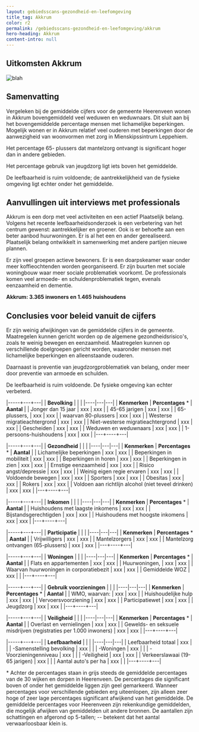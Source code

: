 ```yaml
---
layout: gebiedsscans-gezondheid-en-leefomgeving
title_tag: Akkrum
color: r2
permalink: /gebiedsscans-gezondheid-en-leefomgeving/akkrum
hero-heading: Akkrum
content-intro: null
---
```

## Uitkomsten Akkrum

![blah](/uploads/Grafieken_Gebiedsscans_Dorpen-01.png)

## Samenvatting

Vergeleken bij de gemiddelde cijfers voor de gemeente Heerenveen wonen in Akkrum bovengemiddeld veel weduwen en weduwnaars. Dit sluit aan bij het bovengemiddelde percentage mensen  met lichamelijke beperkingen. Mogelijk wonen er in Akkrum relatief veel ouderen met beperkingen door de aanwezigheid van woonvormen met zorg in Mienskipssintrum Leppehiem.

Het percentage 65- plussers dat mantelzorg ontvangt is significant hoger dan in andere gebieden.

Het percentage gebruik van jeugdzorg ligt iets boven het gemiddelde.

De leefbaarheid is ruim voldoende; de aantrekkelijkheid van de fysieke omgeving ligt echter onder het gemiddelde.

## Aanvullingen uit interviews met professionals

Akkrum is een dorp met veel activiteiten en een actief Plaatselijk belang. Volgens het recente leefbaarheidsonderzoek is een verbetering van het centrum gewenst: aantrekkelijker en groener. Ook is er behoefte aan een beter aanbod huurwoningen. Er is al het een en ander gerealiseerd. Plaatselijk belang ontwikkelt in samenwerking met andere partijen nieuwe plannen.

Er zijn veel groepen actieve bewoners. Er is een doarpskeamer waar onder meer koffieochtenden worden georganiseerd.  Er zijn buurten met sociale woningbouw waar meer sociale problematiek voorkomt. De professionals komen veel armoede- en schuldenproblematiek tegen, evenals eenzaamheid en dementie.

**Akkrum: 3.365 inwoners en 1.465 huishoudens**

## Conclusies voor beleid vanuit de cijfers

Er zijn weinig afwijkingen van de gemiddelde cijfers in de gemeente. Maatregelen kunnen gericht worden op de algemene gezondheidsrisico's, zoals te weinig bewegen en eenzaamheid. Maatregelen kunnen op verschillende doelgroepen gericht worden, waaronder mensen met lichamelijke beperkingen en alleenstaande ouderen.

Daarnaast is preventie van jeugdzorgproblematiek van belang, onder meer door preventie van armoede en schulden.

De leefbaarheid is ruim voldoende. De fysieke omgeving kan  echter  verbeterd.

|-----+---+---|
|  **Bevolking**  |  |    |
|----|---|---|
| **Kenmerken**  | **Percentages** * | **Aantal** |
| Jonger dan 15 jaar                                  | xxx | xxx |
| 45-65 jarigen                                       | xxx | xxx |
| 65-plussers,                                        | xxx | xxx |
| waarvan 80-plussers                                 | xxx | xxx |
| Westerse migratieachtergrond                        | xxx | xxx |
| Niet-westerse migratieachtergrond                   | xxx | xxx |
| Gescheiden                                          | xxx | xxx |
| Weduwen en weduwnaars                               | xxx | xxx |
| 1-persoons-huishoudens                              | xxx | xxx |
|---+----+---|

|-----+---+---| | **Gezondheid** |     |     | |----|---|---|
| **Kenmerken** | **Percentages** * | **Aantal** | | Lichamelijke beperkingen                            |  xxx   |  xxx   |
| Beperkingen in mobiliteit                           |  xxx   |  xxx   |
| Beperkingen in horen                                |  xxx   |  xxx   |
| Beperkingen in zien                                 |  xxx   |  xxx   |
| Ernstige eenzaamheid                                |  xxx   |  xxx   |
| Risico angst/depressie                              |  xxx   |  xxx   |
| Weinig eigen regie ervaren                          |  xxx   |  xxx   |
| Voldoende bewegen                                   |  xxx   |  xxx   |
| Sporters                                            |  xxx   |  xxx   |
| Obesitas                                            |  xxx   |  xxx   |
| Rokers                                              |  xxx   |  xxx   |
| Voldoen aan richtlijn alcohol (niet teveel drinken) |  xxx   |  xxx   |
|---+----+---|

|-----+---+---| | **Inkomen** |     |     | |----|---|---|
| **Kenmerken**    | **Percentages** * | **Aantal** | | Huishoudens met laagste inkomens                    |  xxx      |   xxx      |
| Bijstandsgerechtigden                               |  xxx      |   xxx      |
| Huishoudens met hoogste inkomens                    |  xxx      |   xxx      |
|---+----+---|

|-----+---+---| | **Participatie** |     |     | |----|---|---|
| **Kenmerken**  | **Percentages** * | **Aantal** | | Vrijwilligers                                       |  xxx     |   xxx      |
| Mantelzorgers                                       |  xxx     |   xxx      |
| Mantelzorg ontvangen (65-plussers)                  |  xxx     |   xxx      |
|---+----+---|

|-----+---+---| | **Woningen** |     |     | |----|---|---|
| **Kenmerken** | **Percentages** * | **Aantal** | | Flats en appartementen                              | xxx |  xxx |
| Huurwoningen,                                       | xxx |  xxx |
| Waarvan huurwoningen in corporatiebezit             | xxx |  xxx |
| Gemiddelde WOZ                                      | xxx |      |
|---+----+---|

|-----+---+---| | **Gebruik voorzieningen** |     |     | |----|---|---|
| **Kenmerken** | **Percentages** * | **Aantal** | | WMO, waarvan:                                       | xxx | xxx |
| Huishoudelijke hulp                                 | xxx | xxx |
| Vervoersvoorziening                                 | xxx | xxx |
| Participatiewet                                     | xxx | xxx |
| Jeugdzorg                                           | xxx | xxx |
|---+----+---|

|-----+---+---| | **Veiligheid** |     |     | |----|---|---|
| **Kenmerken** | **Percentages** * | **Aantal** | | Overlast en vernielingen                                           | xxx | xxx |
| Gewelds- en seksuele misdrijven (registraties per 1.000 inwoners)  | xxx | xxx |
|---+----+---|

|-----+---+---| | **Leefbaarheid** |     |     | |----|---|---|
| Leefbaarheid totaal                                | xxx |                     |
| -Samenstelling bevolking                           | xxx |                     |
| -Woningen                                          | xxx |                     |
| -Voorzieningenniveau                               | xxx |                     |
| -Veiligheid                                        | xxx | xxx |
| Verkeerslawaai (19-65 jarigen)                     | xxx |                     |
| Aantal auto's per ha                               | xxx |                     |
|---+----+---|

\* Achter de percentages staan in grijs steeds de gemiddelde percentages van de 30 wijken en dorpen in Heerenveen. De percentages die significant boven of onder het gemiddelde liggen zijn geel gemarkeerd. Wanneer percentages voor verschillende gebieden erg uiteenlopen, zijn alleen zeer hoge of zeer lage percentages significant afwijkend van het gemiddelde. De gemiddelde percentages voor Heerenveen zijn rekenkundige gemiddelden, die mogelijk afwijken van gemiddelden uit andere bronnen. De aantallen zijn schattingen en afgerond op 5-tallen; -- betekent dat het aantal verwaarloosbaar klein is.
